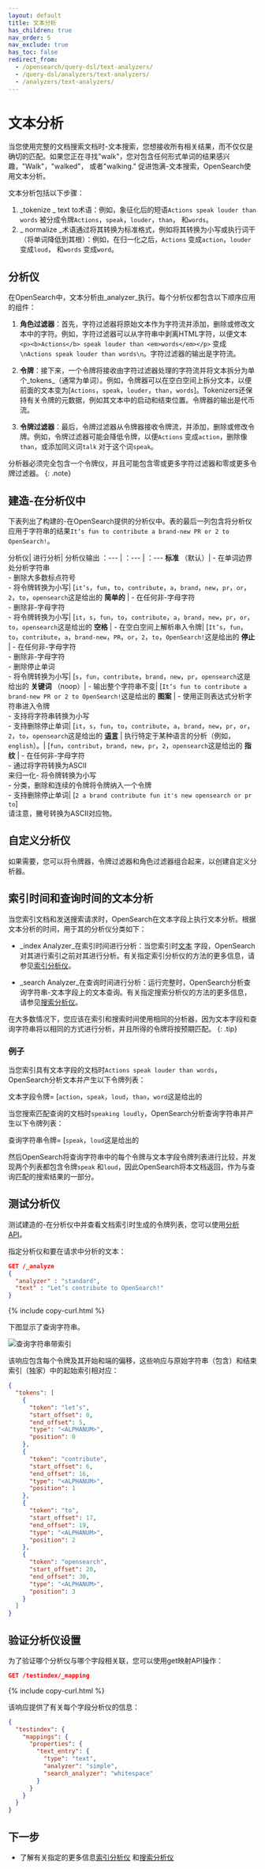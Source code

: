```yaml
---
layout: default
title: 文本分析
has_children: true
nav_order: 5
nav_exclude: true
has_toc: false
redirect_from: 
  - /opensearch/query-dsl/text-analyzers/
  - /query-dsl/analyzers/text-analyzers/
  - /analyzers/text-analyzers/
---
```


# 文本分析

当您使用完整的文档搜索文档时-文本搜索，您想接收所有相关结果，而不仅仅是确切的匹配。如果您正在寻找"walk"，您对包含任何形式单词的结果感兴趣，"Walk"，"walked"， 或者"walking." 促进饱满-文本搜索，OpenSearch使用文本分析。

文本分析包括以下步骤：

1. _tokenize _ text to术语：例如，象征化后的短语`Actions speak louder than words` 被分成令牌`Actions`，`speak`，`louder`，`than`， 和`words`。
1. _ normalize _术语通过将其转换为标准格式，例如将其转换为小写或执行词干（将单词降低到其根）：例如，在归一化之后，`Actions` 变成`action`，`louder` 变成`loud`， 和`words` 变成`word`。

## 分析仪

在OpenSearch中，文本分析由_analyzer_执行。每个分析仪都包含以下顺序应用的组件：

1. **角色过滤器**：首先，字符过滤器将原始文本作为字符流并添加，删除或修改文本中的字符。例如，字符过滤器可以从字符串中剥离HTML字符，以便文本`<p><b>Actions</b> speak louder than <em>words</em></p>` 变成`\nActions speak louder than words\n`。字符过滤器的输出是字符流。

1. **令牌**：接下来，一个令牌将接收由字符过滤器处理的字符流并将文本拆分为单个_tokens_（通常为单词）。例如，令牌器可以在空白空间上拆分文本，以便前面的文本变为[`Actions`，`speak`，`louder`，`than`，`words`]。Tokenizers还保持有关令牌的元数据，例如其文本中的启动和结束位置。令牌器的输出是代币流。

1. **令牌过滤器**：最后，令牌过滤器从令牌器接收令牌流，并添加，删除或修改令牌。例如，令牌过滤器可能会降低令牌，以便`Actions` 变成`action`，删除像`than`，或添加同义词`talk` 对于这个词`speak`。

分析器必须完全包含一个令牌仪，并且可能包含零或更多字符过滤器和零或更多令牌过滤器。
{: .note}

## 建造-在分析仪中

下表列出了构建的-在OpenSearch提供的分析仪中。表的最后一列包含将分析仪应用于字符串的结果`It’s fun to contribute a brand-new PR or 2 to OpenSearch!`。

分析仪| 进行分析| 分析仪输出
：--- | ：--- | ：---
**标准** （默认）| - 在单词边界处分析字符串<br>- 删除大多数标点符号<br>- 将令牌转换为小写| [`it’s`，`fun`，`to`，`contribute`，`a`，`brand`，`new`，`pr`，`or`，`2`，`to`，`opensearch`这是给出的
**简单的** | - 在任何非-字母字符<br>- 删除非-字母字符<br>- 将令牌转换为小写| [`it`，`s`，`fun`，`to`，`contribute`，`a`，`brand`，`new`，`pr`，`or`，`to`，`opensearch`这是给出的
**空格** | - 在空白空间上解析串入令牌| [`It’s`，`fun`，`to`，`contribute`，`a`，`brand-new`，`PR`，`or`，`2`，`to`，`OpenSearch!`这是给出的
**停止** | - 在任何非-字母字符<br>- 删除非-字母字符<br>- 删除停止单词<br>- 将令牌转换为小写| [`s`，`fun`，`contribute`，`brand`，`new`，`pr`，`opensearch`这是给出的
**关键词** （noop）| - 输出整个字符串不变| [`It’s fun to contribute a brand-new PR or 2 to OpenSearch!`这是给出的
**图案** | - 使用正则表达式分析字符串进入令牌<br>- 支持将字符串转换为小写<br>- 支持删除停止单词| [`it`，`s`，`fun`，`to`，`contribute`，`a`，`brand`，`new`，`pr`，`or`，`2`，`to`，`opensearch`这是给出的
[**语言**]({{site.url}}{{site.baseurl}}/analyzers/language-analyzers/) | 执行特定于某种语言的分析（例如，`english`）。| [`fun`，`contribut`，`brand`，`new`，`pr`，`2`，`opensearch`这是给出的
**指纹** | - 在任何非-字母字符<br>- 通过将字符转换为ASCII <br>来归一化- 将令牌转换为小写<br>- 分类，删除和连续的令牌将令牌纳入一个令牌<br>- 支持删除停止单词| [`2 a brand contribute fun it's new opensearch or pr to`] <br>请注意，撇号转换为ASCII对应物。

## 自定义分析仪

如果需要，您可以将令牌器，令牌过滤器和角色过滤器组合起来，以创建自定义分析器。

## 索引时间和查询时间的文本分析

当您索引文档和发送搜索请求时，OpenSearch在文本字段上执行文本分析。根据文本分析的时间，用于其的分析仪分类如下：

- _index Analyzer_在索引时间进行分析：当您索引时[文本]({{site.url}}{{site.baseurl}}/field-types/supported-field-types/text/) 字段，OpenSearch对其进行索引之前对其进行分析。有关指定索引分析仪的方法的更多信息，请参见[索引分析仪]({{site.url}}{{site.baseurl}}/analyzers/index-analyzers/)。

- _search Analyzer_在查询时间进行分析：运行完整时，OpenSearch分析查询字符串-文本字段上的文本查询。有关指定搜索分析仪的方法的更多信息，请参见[搜索分析仪]({{site.url}}{{site.baseurl}}/analyzers/search-analyzers/)。

在大多数情况下，您应该在索引和搜索时间使用相同的分析器，因为文本字段和查询字符串将以相同的方式进行分析，并且所得的令牌将按预期匹配。
{: .tip}

### 例子

当您索引具有文本字段的文档时`Actions speak louder than words`，OpenSearch分析文本并产生以下令牌列表：

文本字段令牌= [`action`，`speak`，`loud`，`than`，`word`这是给出的

当您搜索匹配查询的文档时`speaking loudly`，OpenSearch分析查询字符串并产生以下令牌列表：

查询字符串令牌= [`speak`，`loud`这是给出的

然后OpenSearch将查询字符串中的每个令牌与文本字段令牌列表进行比较，并发现两个列表都包含令牌`speak` 和`loud`，因此OpenSearch将本文档返回，作为与查询匹配的搜索结果的一部分。

## 测试分析仪

测试建造的-在分析仪中并查看文档索引时生成的令牌列表，您可以使用[分析API]({{site.url}}{{site.baseurl}}/api-reference/analyze-apis/#apply-a-built-in-analyzer)。

指定分析仪和要在请求中分析的文本：

```json
GET /_analyze
{
  "analyzer" : "standard",
  "text" : "Let’s contribute to OpenSearch!"
}
```
{% include copy-curl.html %}

下图显示了查询字符串。

![查询字符串带索引]({{site.url}}{{site.baseurl}}/images/string-indices.png)

该响应包含每个令牌及其开始和端的偏移，这些响应与原始字符串（包含）和结束索引（独家）中的起始索引相对应：

```json
{
  "tokens": [
    {
      "token": "let’s",
      "start_offset": 0,
      "end_offset": 5,
      "type": "<ALPHANUM>",
      "position": 0
    },
    {
      "token": "contribute",
      "start_offset": 6,
      "end_offset": 16,
      "type": "<ALPHANUM>",
      "position": 1
    },
    {
      "token": "to",
      "start_offset": 17,
      "end_offset": 19,
      "type": "<ALPHANUM>",
      "position": 2
    },
    {
      "token": "opensearch",
      "start_offset": 20,
      "end_offset": 30,
      "type": "<ALPHANUM>",
      "position": 3
    }
  ]
}
```

## 验证分析仪设置

为了验证哪个分析仪与哪个字段相关联，您可以使用get映射API操作：

```json
GET /testindex/_mapping
```
{% include copy-curl.html %}

该响应提供了有关每个字段分析仪的信息：

```json
{
  "testindex": {
    "mappings": {
      "properties": {
        "text_entry": {
          "type": "text",
          "analyzer": "simple",
          "search_analyzer": "whitespace"
        }
      }
    }
  }
}
```

## 下一步

- 了解有关指定的更多信息[索引分析仪]({{site.url}}{{site.baseurl}}/analyzers/index-analyzers/) 和[搜索分析仪]({{site.url}}{{site.baseurl}}/analyzers/search-analyzers/)


